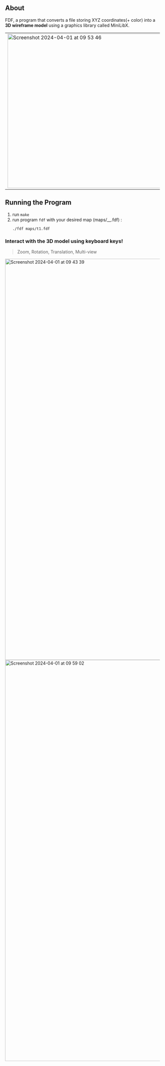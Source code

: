 ## About
FDF, a program that converts a file storing XYZ coordinates(+ color) into a **3D wireframe model** using a graphics library called MiniLibX.

<table>
  <tr>
    <td>
      <!-- Image -->
<img width="500" alt="Screenshot 2024-04-01 at 09 53 46" src="https://github.com/samueltingg/42-FDF/assets/146511932/e23f9561-e737-4a18-8ce5-dda2817ae147">
    </td>
    <td>
      <img width="473" alt="Screenshot 2024-04-01 at 10 55 07" src="https://github.com/samueltingg/42-FDF/assets/146511932/bfa35eab-0a3d-4472-8255-d3666bd99098">
    </td>
  </tr>
</table>


## Running the Program
1. run `make`
2. run program `fdf` with your desired map (maps/__.fdf) :
   ```
   ./fdf maps/t1.fdf
   ```
### Interact with the 3D model using keyboard keys! 
> Zoom, Rotation, Translation, Multi-view

<img width="1300" alt="Screenshot 2024-04-01 at 09 43 39" src="https://github.com/goffauxs/fdf/assets/146511932/79e306ec-6462-4f50-ae8f-eea764cd54f7">
<img width="1300" alt="Screenshot 2024-04-01 at 09 59 02" src="https://github.com/samueltingg/42-FDF/assets/146511932/33f2dac9-4d2d-4b66-8180-3f5172093b65">
